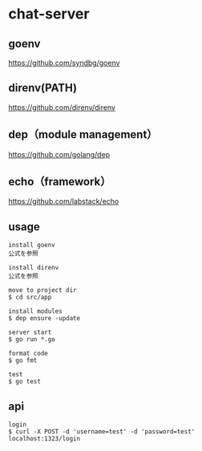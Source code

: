 # chat-server

## goenv

https://github.com/syndbg/goenv

## direnv(PATH)

https://github.com/direnv/direnv

## dep（module management）

https://github.com/golang/dep

## echo（framework）

https://github.com/labstack/echo

## usage

```
install goenv
公式を参照

install direnv
公式を参照

move to project dir
$ cd src/app

install modules
$ dep ensure -update

server start
$ go run *.go

format code
$ go fmt

test
$ go test
```

## api

```
login
$ curl -X POST -d 'username=test' -d 'password=test' localhost:1323/login
```
